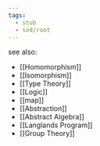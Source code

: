 ```yaml
---
tags:
  - stub
  - sod/root
---
```

see also:
- [[Homomorphism]]
- [[Isomorphism]]
- [[Type Theory]]
- [[Logic]]
- [[map]]
- [[Abstraction]]
- [[Abstract Algebra]]
- [[Langlands Program]]
- [[Group Theory]]
